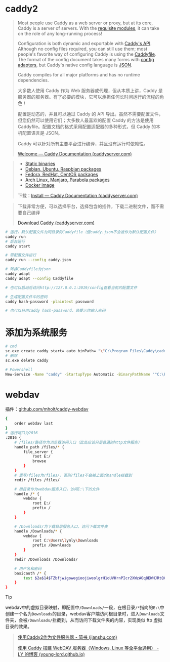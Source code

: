 # caddy2

> Most people use Caddy as a web server or proxy, but at its core, Caddy is a server of servers. With the [requisite modules](https://caddyserver.com/docs/modules/), it can take on the role of any long-running process!
>
> Configuration is both dynamic and exportable with [Caddy's API](https://caddyserver.com/docs/api). Although no config files required, you can still use them; most people's favorite way of configuring Caddy is using the [Caddyfile](https://caddyserver.com/docs/caddyfile). The format of the config document takes many forms with [config adapters](https://caddyserver.com/docs/config-adapters), but Caddy's native config language is [JSON](https://caddyserver.com/docs/json/).
>
> Caddy compiles for all major platforms and has no runtime dependencies.
>
> 大多数人使用 Caddy 作为 Web 服务器或代理，但从本质上讲，Caddy 是服务器的服务器。有了必要的模块，它可以承担任何长时间运行的流程的角色！
>
> 配置是动态的，并且可以通过 Caddy 的 API 导出。虽然不需要配置文件，但您仍然可以使用它们；大多数人最喜欢的配置 Caddy 的方法是使用 Caddyfile。配置文档的格式采用配置适配器的多种形式，但 Caddy 的本机配置语言是 JSON。
>
> Caddy 可以针对所有主要平台进行编译，并且没有运行时依赖性。
>
> [Welcome — Caddy Documentation (caddyserver.com)](https://caddyserver.com/docs/)

> - [Static binaries](https://caddyserver.com/docs/install#static-binaries)
> - [Debian, Ubuntu, Raspbian packages](https://caddyserver.com/docs/install#debian-ubuntu-raspbian)
> - [Fedora, RedHat, CentOS packages](https://caddyserver.com/docs/install#fedora-redhat-centos)
> - [Arch Linux, Manjaro, Parabola packages](https://caddyserver.com/docs/install#arch-linux-manjaro-parabola)
> - [Docker image](https://caddyserver.com/docs/install#docker)
>
> 下载：[Install — Caddy Documentation (caddyserver.com)](https://caddyserver.com/docs/install#static-binaries)

> 下载非常方便，可以选择平台，选择包含的插件，下载二进制文件，而不需要自己编译
>
> [Download Caddy (caddyserver.com)](https://caddyserver.com/download)

```bash
# 运行，默认配置文件为同目录的Caddyfile（但caddy.json不会被作为默认配置文件）
caddy run
# 后台运行
caddy start

# 带配置文件运行
caddy run --config caddy.json
```

```bash
# 转换Caddyfile为json
caddy adapt
caddy adapt --config Caddyfile

# 也可以启动后访问http://127.0.0.1:2019/config查看当前的配置文件
```

```bash
# 生成配置文件中的密码
caddy hash-password -plaintext password

# 也可以只用caddy hash-password，会提示你输入密码
```

# 添加为系统服务

```bash
# cmd
sc.exe create caddy start= auto binPath= "\"C:\Program Files\Caddy\caddy.exe\" run"
# 删除
sc.exe delete caddy

# Powershell
New-Service -Name "caddy" -StartupType Automatic -BinaryPathName '"C:\Program Files\Caddy\caddy.exe" run'
```



# webdav

插件：[github.com/mholt/caddy-webdav](https://github.com/mholt/caddy-webdav)

```bash
{
	order webdav last
}
# 运行端口为2016
:2016 {
	# /files/路径作为浏览器访问入口（此处应该只是普通的http文件服务）
    handle_path /files/* {
        file_server {
			root E:/
            browse
        }
    }
    # 重写/files为/files/，否则/files不会被上面的handle拦截到
	redir /files /files/

	# 根目录作为webdav服务入口，访问E:\下的文件
    handle /* {
		webdav {
			root E:/
			prefix /
		}
	}

	# /Downloads/为下载目录服务入口，访问下载文件夹
    handle /Downloads/* {
		webdav {
			root C:\Users\lymly\Downloads
			prefix /Downloads
		}
	}
	redir /Downloads /Downloads/

	# 用户名和密码
	basicauth /* {
		test $2a$14$TZbfjwigowegioojiweolgrH1oUVHrnPIcr2XWzAOq8EWHJRtQCU2
	}
}
```

> [!TIP]
>
> webdav中的虚拟目录映射，即配置中`/Downloads/`一段，在根目录`/*`指向的`E:\`中创建一个名为`Downloads`的目录，webdav客户端访问根目录时，进入`Downloads`文件夹，会被`/Downloads/`拦截到，从而访问下载文件夹的内容，实现类似 ftp 虚拟目录的效果。

> [使用Caddy2作为文件服务器 - 简书 (jianshu.com)](https://www.jianshu.com/p/10d0d31bd1a0)
>
> [使用 Caddy 搭建 WebDAV 服务器（Windows, Linux 等全平台通用） - LY 的博客 (young-lord.github.io)](https://young-lord.github.io/posts/caddy-webdav)